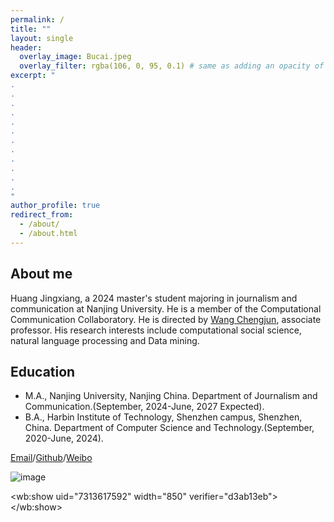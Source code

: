 ```yaml
---
permalink: /
title: ""
layout: single
header:
  overlay_image: Bucai.jpeg
  overlay_filter: rgba(106, 0, 95, 0.1) # same as adding an opacity of 0.5 to a black background
excerpt: "
.
.
.
.
.
.
.
.
.
.
.
.
"
author_profile: true
redirect_from: 
  - /about/
  - /about.html
---
```

## About me
Huang Jingxiang, a 2024 master's student majoring in journalism and communication at Nanjing University. He is a member of the Computational Communication Collaboratory. He is directed by [Wang Chengjun](https://Chengjun.github.io/), associate professor. His research interests include computational social science, natural language processing and Data mining.
## Education
- M.A., Nanjing University, Nanjing China. Department of Journalism and Communication.(September, 2024-June, 2027 Expected).
- B.A., Harbin Institute of Technology, Shenzhen campus, Shenzhen, China. Department of Computer Science and Technology.(September, 2020-June, 2024).

[Email](raconz1211@gmail.com)/[Github](https://github.com/Huang-Jingxiang)/[Weibo](https://weibo.com/u/7313617592)

![image](https://user-images.githubusercontent.com/543384/192227995-fdb3a693-2f68-4dc4-b9bd-06053066322f.png)
<script src="//tjs.sjs.sinajs.cn/open/api/js/wb.js" type="text/javascript" charset="utf-8" height="1200" ></script>
<wb:show uid="7313617592" width="850" verifier="d3ab13eb"></wb:show>

